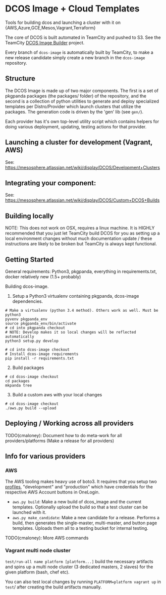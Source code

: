 # DCOS Image + Cloud Templates

Tools for building dcos and launching a cluster with it on {AWS,Azure,GCE,Mesos,Vagrant,Terraform}

The core of DCOS is built automated in TeamCity and pushed to S3. See the TeamCity
[DCOS Image Builder](https://teamcity.mesosphere.io/project.html?projectId=ClosedSource_Dcos_ImageBuilder&tab=projectOverview)
project.

Every branch of `dcos-image` is automatically built by TeamCity, to make a new
release candidate simply create a new branch in the `dcos-image` repository.

## Structure

The DCOS Image is made up of two major components. The first is a set of pkgpanda packages (the packages/ folder) of the repository, and the second is a collection of python utilities to generate and deploy specialized templates per Distro/Provider which launch clusters that utilize the packages. The generation code is driven by the 'gen' lib (see `gen/`).

Each provider has it's own top-level utility script which contains helpers for doing various deployment, updating, testing actions for that provider.

## Launching a cluster for development (Vagrant, AWS)

See: https://mesosphere.atlassian.net/wiki/display/DCOS/Development+Clusters

## Integrating your component:

See: https://mesosphere.atlassian.net/wiki/display/DCOS/Custom+DCOS+Builds

## Building locally

NOTE: This does not work on OSX, requires a linux machine. It is HIGHLY recommended that you just let TeamCity build
DCOS for you as setting up a local environment changes without much documentation update / these instructions are likely
to be broken but TeamCity is always kept functional.

## Getting Started

General requirements: Python3, pkgpanda, everything in requirements.txt, docker relatively new (1.5+ probably)

Building dcos-image.

1) Setup a Python3 virtualenv containing pkgpanda, dcos-image dependencies.
```
# Make a virtualenv (python 3.4 method). Others work as well. Must be python3
pyvenv pkgpanda_env
source pkgpanda_env/bin/activate
# cd into pkgpanda checkout
# NOTE: Develop makes it so local changes will be reflected automatically
python3 setup.py develop

# cd into dcos-image checkout
# Install dcos-image requirements
pip install -r requirements.txt
```
2) Build packages
```
# cd dcos-image checkout
cd packages
mkpanda tree
```

3) Build a custom aws with your local changes
```
# cd dcos-image checkout
./aws.py build --upload
```

## Deploying / Working across all providers

TODO(cmaloney): Document how to do meta-work for all providers/platforms (Make a release for all providers)

## Info for various providers

### AWS

The AWS tooling makes heavy use of boto3. It requires that you setup two [profiles](http://boto3.readthedocs.org/en/latest/guide/configuration.html#configuration-files), "development" and "production" which have credentials for the respective AWS Account buttons in OneLogin.

- `aws.py build`: Make a new build of dcos_image and the current templates. Optionally upload the build so that a test cluster can be launched with it.
- `aws.py make_candidate`: Make a new candidate for a release. Performs a build, then generates the single-master, multi-master, and button page templates. Uploads them all to a testing bucket for internal testing.

TODO(cmaloney): More AWS commands

### Vagrant multi node cluster
`test/run-all name platform [platform...]` build the necessary artifacts and spins up a multi node cluster (3 dedicated masters, 2 slaves) for the given platform (bash, chef etc).

You can also test local changes by running `PLATFORM=platform vagrant up` in `test`/ after creating the build artifacts manually.
